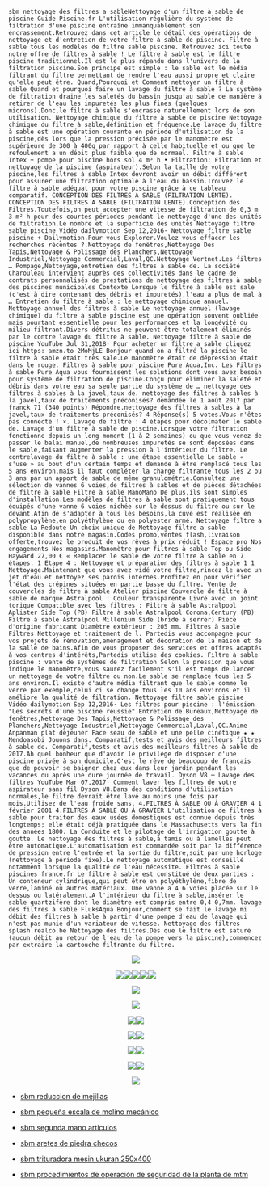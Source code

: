 
```
sbm nettoyage des filtres a sableNettoyage d'un filtre à sable de piscine Guide Piscine.fr L'utilisation régulière du système de filtration d'une piscine entraîne immanquablement son encrassement.Retrouvez dans cet article le détail des opérations de nettoyage et d'entretien de votre filtre à sable de piscine. Filtre à sable tous les modèles de filtre sable piscine. Retrouvez ici toute notre offre de filtres à sable ! Le filtre à sable est le filtre piscine traditionnel.Il est le plus répandu dans l'univers de la filtration piscine.Son principe est simple : le sable est le média filtrant du filtre permettant de rendre l'eau aussi propre et claire qu'elle peut être. Quand,Pourquoi et Comment nettoyer un filtre à sable Quand et pourquoi faire un lavage du filtre à sable ? La système de filtration draine les saletés du bassin jusqu'au sable de manière à retirer de l'eau les impuretés les plus fines (quelques microns).Donc,le filtre à sable s'encrasse naturellement lors de son utilisation. Nettoyage chimique du filtre à sable de piscine Nettoyage chimique du filtre à sable,définition et fréquence.Le lavage du filtre à sable est une opération courante en période d'utilisation de la piscine,dès lors que la pression précisée par le manomètre est supérieure de 300 à 400g par rapport à celle habituelle et ou que le refoulement a un débit plus faible que de normael. Filtre à sable Intex + pompe pour piscine hors sol 4 m³ h • Filtration: Filtration et nettoyage de la piscine (aspirateur).Selon la taille de votre piscine,les filtres à sable Intex devront avoir un débit différent pour assurer une filtration optimale à l'eau du bassin.Trouvez le filtre à sable adéquat pour votre piscine grâce à ce tableau comparatif. CONCEPTION DES FILTRES A SABLE (FILTRATION LENTE). CONCEPTION DES FILTRES A SABLE (FILTRATION LENTE).Conception des Filtres.Toutefois,on peut accepter une vitesse de filtration de 0,3 m 3 m² h pour des courtes périodes pendant le nettoyage d'une des unités de filtration.Le nombre et la superficie des unités Nettoyage filtre sable piscine Vidéo dailymotion Sep 12,2016· Nettoyage filtre sable piscine + Dailymotion.Pour vous Explorer.Voulez vous effacer les recherches récentes ?.Nettoyage de fenêtres,Nettoyage Des Tapis,Nettoyage & Polissage des Planchers,Nettoyage Industriel,Nettoyage Commercial,Laval,QC.Nettoyage Vertnet.Les filtres … Pompage,Nettoyage,entretien des filtres à sable de. La société Charouleau intervient auprès des collectivités dans le cadre de contrats personnalisés de prestations de nettoyage des filtres à sable des piscines municipales Contexte Lorsque le filtre à sable est sale (c'est à dire contenant des débris et impuretés),l'eau a plus de mal à … Entretien du filtre à sable : le nettoyage chimique annuel. Nettoyage annuel des filtres à sable Le nettoyage annuel (lavage chimique) du filtre à sable piscine est une opération souvent oubliée mais pourtant essentielle pour les performances et la longévité du milieu filtrant.Divers détritus ne peuvent être totalement éliminés par le contre lavage du filtre à sable. Nettoyage filtre à sable de piscine YouTube Jul 31,2018· Pour acheter un filtre a sable cliquez ici https: amzn.to 2MoMjLE Bonjour quand on a filtré la piscine le filtre à sable était très sale.Le manomètre était de dépression était dans le rouge. Filtres à sable pour piscine Pure Aqua,Inc. Les Filtres à sable Pure Aqua vous fournissent les solutions dont vous avez besoin pour système de filtration de piscine.Conçu pour éliminer la saleté et débris dans votre eau sa seule partie du système de … nettoyage des filtres à sables à la javel,taux de. nettoyage des filtres à sables à la javel,taux de traitements préconisés? demandée le 1 août 2017 par franck 71 (340 points) Répondre.nettoyage des filtres à sables à la javel,taux de traitements préconisés? 4 Réponse(s) 5 votes.Vous n'êtes pas connecté ! ×. Lavage de filtre : 4 étapes pour décolmater le sable de. Lavage d'un filtre à sable de piscine.Lorsque votre filtration fonctionne depuis un long moment (1 à 2 semaines) ou que vous venez de passer le balai manuel,de nombreuses impuretés se sont déposées dans le sable,faisant augmenter la pression à l'intérieur du filtre. Le contrelavage du filtre à sable : une étape essentielle Le sable « s'use » au bout d'un certain temps et demande à être remplacé tous les 5 ans environ,mais il faut compléter la charge filtrante tous les 2 ou 3 ans par un apport de sable de même granulométrie.Consultez une sélection de vannes 6 voies,de filtres à sables et de pièces détachées de filtre à sable Filtre à sable ManoMano De plus,ils sont simples d'installation.Les modèles de filtres à sable sont pratiquement tous équipés d'une vanne 6 voies nichée sur le dessus du filtre ou sur le devant.Afin de s'adapter à tous les besoins,la cuve est réalisée en polypropylène,en polyéthylène ou en polyester armé. Nettoyage filtre a sable La Redoute Un choix unique de Nettoyage filtre a sable disponible dans notre magasin.Codes promo,ventes flash,livraison offerte,trouvez le produit de vos rêves à prix réduit ! Espace pro Nos engagements Nos magasins.Manomètre pour filtres à sable Top ou Side Hayward 27,00 € « Remplacer le sable de votre filtre à sable en 7 étapes. 1 Etape 4 : Nettoyage et préparation des filtres à sable 1 1 Nettoyage.Maintenant que vous avez vidé votre filtre,rincez le avec un jet d'eau et nettoyez ses parois internes.Profitez en pour vérifier l'état des crépines situées en partie basse du filtre. Vente de couvercles de filtre à sable Atelier piscine Couvercle de filtre à sable de marque Astralpool : Couleur transparente Livré avec un joint torique Compatible avec les filtres : Filtre à sable Astralpool Aplister Side Top (PB) Filtre à sable Astralpool Corona,Century (PB) Filtre à sable Astralpool Millenium Side (bride à serrer) Pièce d'origine fabricant Diamètre extérieur : 205 mm. Filtres à sable Filtres Nettoyage et traitement de l. Partedis vous accompagne pour vos projets de rénovation,aménagement et décoration de la maison et de la salle de bains.Afin de vous proposer des services et offres adaptés à vos centres d'intérêts,Partedis utilise des cookies. Filtre à sable piscine : vente de systèmes de filtration Selon la pression que vous indique le manomètre,vous saurez facilement s'il est temps de lancer un nettoyage de votre filtre ou non.Le sable se remplace tous les 5 ans environ.Il existe d'autre média filtrant que le sable comme le verre par exemple,celui ci se change tous les 10 ans environs et il améliore la qualité de filtration. Nettoyage filtre sable piscine Vidéo dailymotion Sep 12,2016· Les filtres pour piscine : l'émission "Les secrets d'une piscine réussie".Entretien de Bureaux,Nettoyage de fenêtres,Nettoyage Des Tapis,Nettoyage & Polissage des Planchers,Nettoyage Industriel,Nettoyage Commercial,Laval,QC.Anime Anpanman plat déjeuner Face seau de sable et une pelle cinétique ★ ★ Nendoasobi Jouons dans. Comparatif,tests et avis des meilleurs filtres à sable de. Comparatif,tests et avis des meilleurs filtres à sable de 2017.Ah quel bonheur que d'avoir le privilège de disposer d'une piscine privée à son domicile.C'est le rêve de beaucoup de français que de pouvoir se baigner chez eux dans leur jardin pendant les vacances ou après une dure journée de travail. Dyson V8 ─ Lavage des filtres YouTube Mar 07,2017· Comment laver les filtres de votre aspirateur sans fil Dyson V8.Dans des conditions d'utilisation normales,le filtre devrait être lavé au moins une fois par mois.Utilisez de l'eau froide sans. 4.FILTRES À SABLE OU À GRAVIER 4 1 février 2001 4.FILTRES À SABLE OU À GRAVIER L'utilisation de filtres à sable pour traiter des eaux usées domestiques est connue depuis très longtemps; elle était déjà pratiquée dans le Massachusetts vers la fin des années 1800. La Conduite et le pilotage de l'irrigation goutte à goutte. Le nettoyage des filtres à sable,à tamis ou à lamelles peut être automatique.L'automatisation est commandée soit par la différence de pression entre l'entrée et la sortie du filtre,soit par une horloge (nettoyage à période fixe).Le nettoyage automatique est conseillé notamment lorsque la qualité de l'eau nécessite. Filtres à sable piscines france.fr Le filtre à sable est constitué de deux parties : Un conteneur cylindrique,qui peut être en polyéthylène,fibre de verre,laminé ou autres matériaux. Une vanne a 4 6 voies placée sur le dessus ou latéralement.A l'intérieur du filtre à sable,insérer le sable quartzifère dont le diamètre est compris entre 0,4 0,7mm. lavage des filtres à sable FluksAqua Bonjour,comment se fait le lavage mi débit des filtres à sable à partir d'une pompe d'eau de lavage qui n'est pas munie d'un variateur de vitesse. Nettoyage des filtres splash.realco.be Nettoyage des filtres.Dès que le filtre est saturé (aucun débit au retour de l'eau de la pompe vers la piscine),commencez par extraire la cartouche filtrante du filtre. 
```

<div align="center">

<a href="https://es-crusher.shibang-china.com/github&k=sbm+nettoyage+des+filtres+a+sable"><img src="https://static.shibang-china.com/es/crusher/logo.jpg"></a>

<a href="https://es-crusher.shibang-china.com/github&k=sbm+nettoyage+des+filtres+a+sable"><img src="https://static.shibang-china.com/es/crusher/index.jpg"></a><a href="https://es-crusher.shibang-china.com/material.htmlgithub&k=sbm+nettoyage+des+filtres+a+sable"><img src="https://static.shibang-china.com/es/crusher/material.jpg"></a><a href="https://es-crusher.shibang-china.com/application.htmlgithub&k=sbm+nettoyage+des+filtres+a+sable"><img src="https://static.shibang-china.com/es/crusher/application.jpg"></a><a href="https://es-crusher.shibang-china.com/aboutus.htmlgithub&k=sbm+nettoyage+des+filtres+a+sable"><img src="https://static.shibang-china.com/es/crusher/aboutus.jpg"></a><a href="https://es-crusher.shibang-china.com/contact.htmlgithub&k=sbm+nettoyage+des+filtres+a+sable"><img src="https://static.shibang-china.com/es/crusher/contact.jpg"></a>

<a href="https://es-crusher.shibang-china.com/github&k=sbm+nettoyage+des+filtres+a+sable"><img src="https://static.shibang-china.com/es/crusher/banner.jpg"></a>

<a href="https://swt.shibang-china.com/github&k=sbm+nettoyage+des+filtres+a+sable"><img src="https://static.shibang-china.com/es/crusher/text.jpg"></a>

<a href="https://swt.shibang-china.com/github&k=sbm+nettoyage+des+filtres+a+sable"><img src="https://static.shibang-china.com/es/crusher/chat.jpg"></a><a href="https://es-crusher.shibang-china.com/contact.htmlgithub&k=sbm+nettoyage+des+filtres+a+sable"><img src="https://static.shibang-china.com/es/crusher/message.jpg"></a>

<a href="https://es-crusher.shibang-china.com/products/pe.htmlgithub&k=sbm+nettoyage+des+filtres+a+sable"><img src="https://static.shibang-china.com/es/crusher/pe.jpg"></a><a href="https://es-crusher.shibang-china.com/products/pf.htmlgithub&k=sbm+nettoyage+des+filtres+a+sable"><img src="https://static.shibang-china.com/es/crusher/pf.jpg"></a>

<a href="https://es-crusher.shibang-china.com/products/hpt.htmlgithub&k=sbm+nettoyage+des+filtres+a+sable"><img src="https://static.shibang-china.com/es/crusher/hpt.jpg"></a><a href="https://es-crusher.shibang-china.com/products/vsi.htmlgithub&k=sbm+nettoyage+des+filtres+a+sable"><img src="https://static.shibang-china.com/es/crusher/vsi.jpg"></a>

<a href="https://es-crusher.shibang-china.com/products/klv.htmlgithub&k=sbm+nettoyage+des+filtres+a+sable"><img src="https://static.shibang-china.com/es/crusher/klv.jpg"></a><a href="https://es-crusher.shibang-china.com/products/portable.htmlgithub&k=sbm+nettoyage+des+filtres+a+sable"><img src="https://static.shibang-china.com/es/crusher/portable.jpg"></a>

<a href="https://swt.shibang-china.com/github&k=sbm+nettoyage+des+filtres+a+sable"><img src="https://static.shibang-china.com/es/crusher/case.jpg"></a>

</div>


* [sbm reduccion de mejillas](sbm%20reduccion%20de%20mejillas.md)

* [sbm pequeña escala de molino mecánico](sbm%20peque%C3%B1a%20escala%20de%20molino%20mec%C3%A1nico.md)

* [sbm segunda mano articulos](sbm%20segunda%20mano%20articulos.md)

* [sbm aretes de piedra checos](sbm%20aretes%20de%20piedra%20checos.md)

* [sbm trituradora mesin ukuran 250x400](sbm%20trituradora%20mesin%20ukuran%20250x400.md)

* [sbm procedimientos de operación de seguridad de la planta de mtm](sbm%20procedimientos%20de%20operaci%C3%B3n%20de%20seguridad%20de%20la%20planta%20de%20mtm.md)
